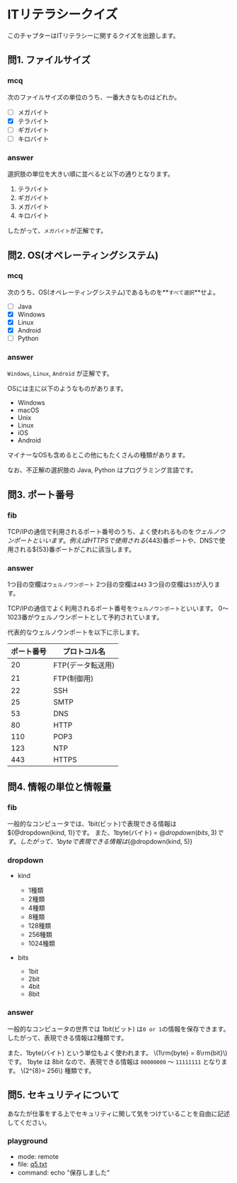 # ITリテラシークイズ
このチャプターはITリテラシーに関するクイズを出題します。

## 問1. ファイルサイズ

### mcq

次のファイルサイズの単位のうち、一番大きなものはどれか。

- [ ] メガバイト
- [x] テラバイト
- [ ] ギガバイト
- [ ] キロバイト

### answer

選択肢の単位を大きい順に並べると以下の通りとなります。

1. テラバイト
1. ギガバイト
1. メガバイト
1. キロバイト

したがって、`メガバイト`が正解です。

## 問2. OS(オペレーティングシステム)

### mcq

次のうち、OS(オペレーティングシステム)であるものを**`すべて選択`**せよ。

- [ ] Java
- [x] Windows
- [x] Linux
- [x] Android
- [ ] Python

### answer

`Windows`, `Linux`, `Android` が正解です。

OSには主に以下のようなものがあります。

- Windows
- macOS
- Unix
- Linux
- iOS
- Android

マイナーなOSも含めるとこの他にもたくさんの種類があります。

なお、不正解の選択肢の Java, Python はプログラミング言語です。

## 問3. ポート番号

### fib

TCP/IPの通信で利用されるポート番号のうち、よく使われるものを${ウェルノウンポート}といいます。
例えばHTTPSで使用される${443}番ポートや、DNSで使用される${53}番ポートがこれに該当します。

### answer

1つ目の空欄は`ウェルノウンポート`
2つ目の空欄は`443`
3つ目の空欄は`53`が入ります。

TCP/IPの通信でよく利用されるポート番号を`ウェルノウンポート`といいます。
0～1023番がウェルノウンポートとして予約されています。

代表的なウェルノウンポートを以下に示します。

|  ポート番号  |  プロトコル名  |
| ---- | ---- |
|  20  |  FTP(データ転送用)  |
|  21  |  FTP(制御用)  |
|  22  |  SSH  |
|  25  |  SMTP  |
|  53  |  DNS  |
|  80  |  HTTP  |
|  110  |  POP3  |
|  123  |  NTP  |
|  443  |  HTTPS  |


## 問4. 情報の単位と情報量

### fib

一般的なコンピュータでは、1bit(ビット)で表現できる情報は${@dropdown(kind, 1)}です。
また、1byte(バイト) = ${@dropdown(bits, 3)} です。
したがって、1byteで表現できる情報は${@dropdown(kind, 5)}

### dropdown
- kind
  - 1種類
  - 2種類
  - 4種類
  - 8種類
  - 128種類
  - 256種類
  - 1024種類

- bits
  - 1bit
  - 2bit
  - 4bit
  - 8bit

### answer

一般的なコンピュータの世界では 1bit(ビット) は`0 or 1`の情報を保存できます。
したがって、表現できる情報は2種類です。

また、1byte(バイト) という単位もよく使われます。
\\(1\rm{byte} = 8\rm{bit}\\)です。
1byte は 8bit なので、表現できる情報は `00000000` ～ `11111111` となります。
\\(2^{8}= 256\\) 種類です。

## 問5. セキュリティについて
あなたが仕事をする上でセキュリティに関して気をつけていることを自由に記述してください。

### playground
- mode: remote
- file: [q5.txt](./empty.txt)
- command: echo "保存しました"

